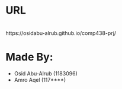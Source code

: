 # URL
<br/>
https://osidabu-alrub.github.io/comp438-prj/

# Made By:
- Osid Abu-Alrub (1183096)
- Amro Aqel (117****)
